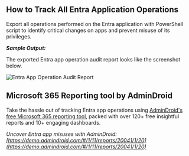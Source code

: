 ## How to Track All Entra Application Operations

Export all operations performed on the Entra application with PowerShell script to identify critical changes on apps and prevent misuse of its privileges.

***Sample Output:***

The exported Entra app operation audit report looks like the screenshot below.

![Entra App Operation Audit Report](<https://o365reports.com/wp-content/uploads/2025/05/Audit-Application-Operation-Report.png?v=1748319760>)

## Microsoft 365 Reporting tool by AdminDroid

Take the hassle out of tracking Entra app operations using [AdminDroid's free Microsoft 365 reporting tool](https://admindroid.com/?src=GitHub), packed with over 120+ free insightful reports and 10+ engaging dashboards.

*Uncover Entra app misuses with AdminDroid: [https://demo.admindroid.com/#/1/11/reports/20041/1/20](https://demo.admindroid.com/#/1/11/reports/20041/1/20)*